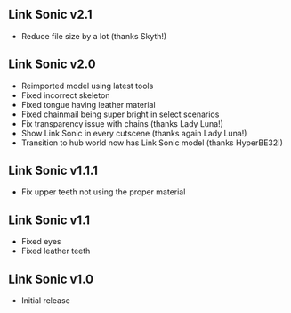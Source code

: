 ## Link Sonic v2.1
- Reduce file size by a lot (thanks Skyth!)

## Link Sonic v2.0
- Reimported model using latest tools
- Fixed incorrect skeleton
- Fixed tongue having leather material
- Fixed chainmail being super bright in select scenarios
- Fix transparency issue with chains (thanks Lady Luna!)
- Show Link Sonic in every cutscene (thanks again Lady Luna!)
- Transition to hub world now has Link Sonic model (thanks HyperBE32!)

## Link Sonic v1.1.1
- Fix upper teeth not using the proper material

## Link Sonic v1.1
- Fixed eyes
- Fixed leather teeth

## Link Sonic v1.0
- Initial release
